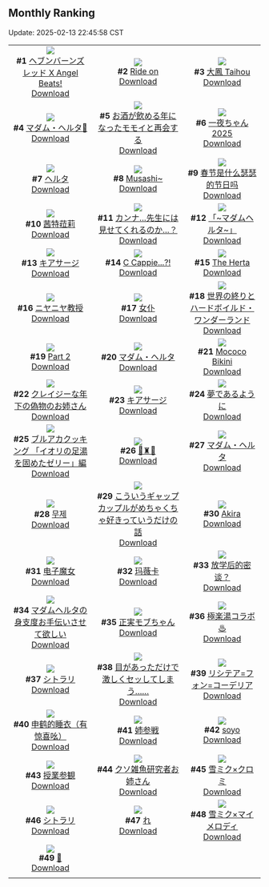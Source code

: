 ## Monthly Ranking
Update: 2025-02-13 22:45:58 CST

|      |      |      |
| :----: | :----: | :----: |
| ![](https://i.pixiv.re/c/240x480/img-master/img/2025/01/16/00/00/15/126256423_p0_master1200.jpg)<br>**#1** [ヘブンバーンズレッド X Angel Beats!](https://www.pixiv.net/artworks/126256423)<br>[Download](https://i.pixiv.re/img-original/img/2025/01/16/00/00/15/126256423_p0.jpg) | ![](https://i.pixiv.re/c/240x480/img-master/img/2025/01/16/00/00/15/126256424_p0_master1200.jpg)<br>**#2** [Ride on](https://www.pixiv.net/artworks/126256424)<br>[Download](https://i.pixiv.re/img-original/img/2025/01/16/00/00/15/126256424_p0.jpg) | ![](https://i.pixiv.re/c/240x480/img-master/img/2025/01/16/21/24/21/126279355_p0_master1200.jpg)<br>**#3** [大鳳 Taihou](https://www.pixiv.net/artworks/126279355)<br>[Download](https://i.pixiv.re/img-original/img/2025/01/16/21/24/21/126279355_p0.jpg) |
| ![](https://i.pixiv.re/c/240x480/img-master/img/2025/01/16/01/12/15/126258882_p0_master1200.jpg)<br>**#4** [マダム・ヘルタ🎨](https://www.pixiv.net/artworks/126258882)<br>[Download](https://i.pixiv.re/img-original/img/2025/01/16/01/12/15/126258882_p0.jpg) | ![](https://i.pixiv.re/c/240x480/img-master/img/2025/01/16/19/00/06/126275089_p0_master1200.jpg)<br>**#5** [お酒が飲める年になったモモイと再会する](https://www.pixiv.net/artworks/126275089)<br>[Download](https://i.pixiv.re/img-original/img/2025/01/16/19/00/06/126275089_p0.png) | ![](https://i.pixiv.re/c/240x480/img-master/img/2025/01/16/18/17/44/126274089_p0_master1200.jpg)<br>**#6** [一夜ちゃん2025](https://www.pixiv.net/artworks/126274089)<br>[Download](https://i.pixiv.re/img-original/img/2025/01/16/18/17/44/126274089_p0.png) |
| ![](https://i.pixiv.re/c/240x480/img-master/img/2025/01/21/15/05/02/126272880_p0_master1200.jpg)<br>**#7** [ヘルタ](https://www.pixiv.net/artworks/126272880)<br>[Download](https://i.pixiv.re/img-original/img/2025/01/21/15/05/02/126272880_p0.png) | ![](https://i.pixiv.re/c/240x480/img-master/img/2025/01/16/00/00/16/126256426_p0_master1200.jpg)<br>**#8** [Musashi~](https://www.pixiv.net/artworks/126256426)<br>[Download](https://i.pixiv.re/img-original/img/2025/01/16/00/00/16/126256426_p0.jpg) | ![](https://i.pixiv.re/c/240x480/img-master/img/2025/01/16/20/48/45/126278182_p0_master1200.jpg)<br>**#9** [春节是什么瑟瑟的节日吗](https://www.pixiv.net/artworks/126278182)<br>[Download](https://i.pixiv.re/img-original/img/2025/01/16/20/48/45/126278182_p0.jpg) |
| ![](https://i.pixiv.re/c/240x480/img-master/img/2025/01/15/01/57/11/126230821_p0_master1200.jpg)<br>**#10** [茜特菈莉](https://www.pixiv.net/artworks/126230821)<br>[Download](https://i.pixiv.re/img-original/img/2025/01/15/01/57/11/126230821_p0.jpg) | ![](https://i.pixiv.re/c/240x480/img-master/img/2025/01/16/20/00/07/126276705_p0_master1200.jpg)<br>**#11** [カンナ…先生には見せてくれるのか…？](https://www.pixiv.net/artworks/126276705)<br>[Download](https://i.pixiv.re/img-original/img/2025/01/16/20/00/07/126276705_p0.png) | ![](https://i.pixiv.re/c/240x480/img-master/img/2025/01/16/19/48/41/126276373_p0_master1200.jpg)<br>**#12** [「~マダムヘルタ~」](https://www.pixiv.net/artworks/126276373)<br>[Download](https://i.pixiv.re/img-original/img/2025/01/16/19/48/41/126276373_p0.jpg) |
| ![](https://i.pixiv.re/c/240x480/img-master/img/2025/01/16/19/19/26/126275652_p0_master1200.jpg)<br>**#13** [キアサージ](https://www.pixiv.net/artworks/126275652)<br>[Download](https://i.pixiv.re/img-original/img/2025/01/16/19/19/26/126275652_p0.jpg) | ![](https://i.pixiv.re/c/240x480/img-master/img/2025/01/15/00/59/03/126229437_p0_master1200.jpg)<br>**#14** [C Cappie...?!](https://www.pixiv.net/artworks/126229437)<br>[Download](https://i.pixiv.re/img-original/img/2025/01/15/00/59/03/126229437_p0.png) | ![](https://i.pixiv.re/c/240x480/img-master/img/2025/01/18/02/35/02/126317423_p0_master1200.jpg)<br>**#15** [The Herta](https://www.pixiv.net/artworks/126317423)<br>[Download](https://i.pixiv.re/img-original/img/2025/01/18/02/35/02/126317423_p0.png) |
| ![](https://i.pixiv.re/c/240x480/img-master/img/2025/01/15/00/00/18/126227291_p0_master1200.jpg)<br>**#16** [ニヤニヤ教授](https://www.pixiv.net/artworks/126227291)<br>[Download](https://i.pixiv.re/img-original/img/2025/01/15/00/00/18/126227291_p0.jpg) | ![](https://i.pixiv.re/c/240x480/img-master/img/2025/01/17/13/09/34/126297216_p0_master1200.jpg)<br>**#17** [女仆](https://www.pixiv.net/artworks/126297216)<br>[Download](https://i.pixiv.re/img-original/img/2025/01/17/13/09/34/126297216_p0.jpg) | ![](https://i.pixiv.re/c/240x480/img-master/img/2025/01/17/22/14/55/126310510_p0_master1200.jpg)<br>**#18** [世界の終りとハードボイルド・ワンダーランド](https://www.pixiv.net/artworks/126310510)<br>[Download](https://i.pixiv.re/img-original/img/2025/01/17/22/14/55/126310510_p0.jpg) |
| ![](https://i.pixiv.re/c/240x480/img-master/img/2025/01/15/00/01/23/126227493_p0_master1200.jpg)<br>**#19** [Part 2](https://www.pixiv.net/artworks/126227493)<br>[Download](https://i.pixiv.re/img-original/img/2025/01/15/00/01/23/126227493_p0.jpg) | ![](https://i.pixiv.re/c/240x480/img-master/img/2025/01/15/00/00/15/126227277_p0_master1200.jpg)<br>**#20** [マダム・ヘルタ](https://www.pixiv.net/artworks/126227277)<br>[Download](https://i.pixiv.re/img-original/img/2025/01/15/00/00/15/126227277_p0.jpg) | ![](https://i.pixiv.re/c/240x480/img-master/img/2025/01/16/07/47/41/126264239_p0_master1200.jpg)<br>**#21** [Mococo Bikini](https://www.pixiv.net/artworks/126264239)<br>[Download](https://i.pixiv.re/img-original/img/2025/01/16/07/47/41/126264239_p0.png) |
| ![](https://i.pixiv.re/c/240x480/img-master/img/2025/01/16/18/11/10/126273939_p0_master1200.jpg)<br>**#22** [クレイジーな年下の偽物のお姉さん](https://www.pixiv.net/artworks/126273939)<br>[Download](https://i.pixiv.re/img-original/img/2025/01/16/18/11/10/126273939_p0.jpg) | ![](https://i.pixiv.re/c/240x480/img-master/img/2025/01/14/22/00/05/126222856_p0_master1200.jpg)<br>**#23** [キアサージ](https://www.pixiv.net/artworks/126222856)<br>[Download](https://i.pixiv.re/img-original/img/2025/01/14/22/00/05/126222856_p0.jpg) | ![](https://i.pixiv.re/c/240x480/img-master/img/2025/01/15/00/00/15/126227275_p0_master1200.jpg)<br>**#24** [夢であるように](https://www.pixiv.net/artworks/126227275)<br>[Download](https://i.pixiv.re/img-original/img/2025/01/15/00/00/15/126227275_p0.jpg) |
| ![](https://i.pixiv.re/c/240x480/img-master/img/2025/01/16/20/27/02/126277561_p0_master1200.jpg)<br>**#25** [ブルアカクッキング 「イオリの足湯を固めたゼリー」編](https://www.pixiv.net/artworks/126277561)<br>[Download](https://i.pixiv.re/img-original/img/2025/01/16/20/27/02/126277561_p0.jpg) | ![](https://i.pixiv.re/c/240x480/img-master/img/2025/01/15/19/33/41/126247492_p0_master1200.jpg)<br>**#26** [💜♜💜](https://www.pixiv.net/artworks/126247492)<br>[Download](https://i.pixiv.re/img-original/img/2025/01/15/19/33/41/126247492_p0.png) | ![](https://i.pixiv.re/c/240x480/img-master/img/2025/01/16/19/46/29/126276328_p0_master1200.jpg)<br>**#27** [マダム・ヘルタ](https://www.pixiv.net/artworks/126276328)<br>[Download](https://i.pixiv.re/img-original/img/2025/01/16/19/46/29/126276328_p0.png) |
| ![](https://i.pixiv.re/c/240x480/img-master/img/2025/01/16/00/01/16/126256602_p0_master1200.jpg)<br>**#28** [무제](https://www.pixiv.net/artworks/126256602)<br>[Download](https://i.pixiv.re/img-original/img/2025/01/16/00/01/16/126256602_p0.jpg) | ![](https://i.pixiv.re/c/240x480/img-master/img/2025/01/15/00/01/44/126227529_p0_master1200.jpg)<br>**#29** [こういうギャップカップルがめちゃくちゃ好きっていうだけの話](https://www.pixiv.net/artworks/126227529)<br>[Download](https://i.pixiv.re/img-original/img/2025/01/15/00/01/44/126227529_p0.jpg) | ![](https://i.pixiv.re/c/240x480/img-master/img/2025/01/15/21/47/59/126251772_p0_master1200.jpg)<br>**#30** [Akira](https://www.pixiv.net/artworks/126251772)<br>[Download](https://i.pixiv.re/img-original/img/2025/01/15/21/47/59/126251772_p0.jpg) |
| ![](https://i.pixiv.re/c/240x480/img-master/img/2025/01/16/14/52/17/126270092_p0_master1200.jpg)<br>**#31** [电子魔女](https://www.pixiv.net/artworks/126270092)<br>[Download](https://i.pixiv.re/img-original/img/2025/01/16/14/52/17/126270092_p0.jpg) | ![](https://i.pixiv.re/c/240x480/img-master/img/2025/01/15/02/00/05/126230889_p0_master1200.jpg)<br>**#32** [玛薇卡](https://www.pixiv.net/artworks/126230889)<br>[Download](https://i.pixiv.re/img-original/img/2025/01/15/02/00/05/126230889_p0.jpg) | ![](https://i.pixiv.re/c/240x480/img-master/img/2025/01/15/16/40/20/126243183_p0_master1200.jpg)<br>**#33** [放学后的密谈？](https://www.pixiv.net/artworks/126243183)<br>[Download](https://i.pixiv.re/img-original/img/2025/01/15/16/40/20/126243183_p0.png) |
| ![](https://i.pixiv.re/c/240x480/img-master/img/2025/01/17/00/28/19/126285789_p0_master1200.jpg)<br>**#34** [マダムヘルタの身支度お手伝いさせて欲しい](https://www.pixiv.net/artworks/126285789)<br>[Download](https://i.pixiv.re/img-original/img/2025/01/17/00/28/19/126285789_p0.jpg) | ![](https://i.pixiv.re/c/240x480/img-master/img/2025/01/17/00/00/19/126284554_p0_master1200.jpg)<br>**#35** [正実モブちゃん](https://www.pixiv.net/artworks/126284554)<br>[Download](https://i.pixiv.re/img-original/img/2025/01/17/00/00/19/126284554_p0.jpg) | ![](https://i.pixiv.re/c/240x480/img-master/img/2025/01/14/19/03/26/126217499_p0_master1200.jpg)<br>**#36** [極楽湯コラボ♨](https://www.pixiv.net/artworks/126217499)<br>[Download](https://i.pixiv.re/img-original/img/2025/01/14/19/03/26/126217499_p0.jpg) |
| ![](https://i.pixiv.re/c/240x480/img-master/img/2025/01/16/00/00/16/126256432_p0_master1200.jpg)<br>**#37** [シトラリ](https://www.pixiv.net/artworks/126256432)<br>[Download](https://i.pixiv.re/img-original/img/2025/01/16/00/00/16/126256432_p0.png) | ![](https://i.pixiv.re/c/240x480/img-master/img/2025/01/16/16/53/21/126241364_p0_master1200.jpg)<br>**#38** [目があっただけで激しくセッしてしまう……](https://www.pixiv.net/artworks/126241364)<br>[Download](https://i.pixiv.re/img-original/img/2025/01/16/16/53/21/126241364_p0.jpg) | ![](https://i.pixiv.re/c/240x480/img-master/img/2025/01/16/14/39/57/126269924_p0_master1200.jpg)<br>**#39** [リシテア=フォン=コーデリア](https://www.pixiv.net/artworks/126269924)<br>[Download](https://i.pixiv.re/img-original/img/2025/01/16/14/39/57/126269924_p0.jpg) |
| ![](https://i.pixiv.re/c/240x480/img-master/img/2025/01/16/14/04/51/126269437_p0_master1200.jpg)<br>**#40** [申鹤的睡衣（有惊喜吆）](https://www.pixiv.net/artworks/126269437)<br>[Download](https://i.pixiv.re/img-original/img/2025/01/16/14/04/51/126269437_p0.jpg) | ![](https://i.pixiv.re/c/240x480/img-master/img/2025/01/16/00/00/12/126256400_p0_master1200.jpg)<br>**#41** [姉参戦](https://www.pixiv.net/artworks/126256400)<br>[Download](https://i.pixiv.re/img-original/img/2025/01/16/00/00/12/126256400_p0.png) | ![](https://i.pixiv.re/c/240x480/img-master/img/2025/01/16/01/08/34/126258799_p0_master1200.jpg)<br>**#42** [soyo](https://www.pixiv.net/artworks/126258799)<br>[Download](https://i.pixiv.re/img-original/img/2025/01/16/01/08/34/126258799_p0.jpg) |
| ![](https://i.pixiv.re/c/240x480/img-master/img/2025/01/15/00/00/25/126227330_p0_master1200.jpg)<br>**#43** [授業参観](https://www.pixiv.net/artworks/126227330)<br>[Download](https://i.pixiv.re/img-original/img/2025/01/15/00/00/25/126227330_p0.jpg) | ![](https://i.pixiv.re/c/240x480/img-master/img/2025/01/14/21/19/10/126221437_p0_master1200.jpg)<br>**#44** [クソ雑魚研究者お姉さん](https://www.pixiv.net/artworks/126221437)<br>[Download](https://i.pixiv.re/img-original/img/2025/01/14/21/19/10/126221437_p0.jpg) | ![](https://i.pixiv.re/c/240x480/img-master/img/2025/01/16/20/07/38/126277020_p0_master1200.jpg)<br>**#45** [雪ミク×クロミ](https://www.pixiv.net/artworks/126277020)<br>[Download](https://i.pixiv.re/img-original/img/2025/01/16/20/07/38/126277020_p0.jpg) |
| ![](https://i.pixiv.re/c/240x480/img-master/img/2025/01/15/19/25/38/126247260_p0_master1200.jpg)<br>**#46** [シトラリ](https://www.pixiv.net/artworks/126247260)<br>[Download](https://i.pixiv.re/img-original/img/2025/01/15/19/25/38/126247260_p0.jpg) | ![](https://i.pixiv.re/c/240x480/img-master/img/2025/01/15/09/20/20/126236432_p0_master1200.jpg)<br>**#47** [れ](https://www.pixiv.net/artworks/126236432)<br>[Download](https://i.pixiv.re/img-original/img/2025/01/15/09/20/20/126236432_p0.png) | ![](https://i.pixiv.re/c/240x480/img-master/img/2025/01/16/20/10/00/126277077_p0_master1200.jpg)<br>**#48** [雪ミク×マイメロディ](https://www.pixiv.net/artworks/126277077)<br>[Download](https://i.pixiv.re/img-original/img/2025/01/16/20/10/00/126277077_p0.jpg) |
| ![](https://i.pixiv.re/c/240x480/img-master/img/2025/01/15/00/00/41/126227383_p0_master1200.jpg)<br>**#49** [🩶](https://www.pixiv.net/artworks/126227383)<br>[Download](https://i.pixiv.re/img-original/img/2025/01/15/00/00/41/126227383_p0.png) |
|      |      |
